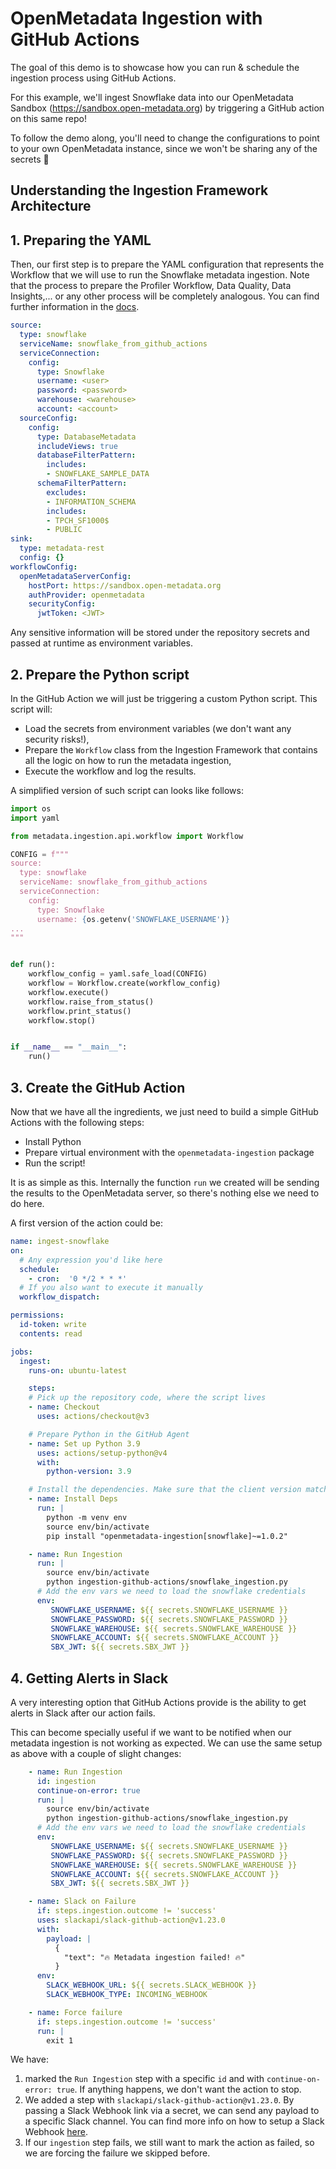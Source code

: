 # OpenMetadata Ingestion with GitHub Actions

The goal of this demo is to showcase how you can run & schedule the ingestion process using GitHub Actions.

For this example, we'll ingest Snowflake data into our OpenMetadata Sandbox (https://sandbox.open-metadata.org)
by triggering a GitHub action on this same repo!

To follow the demo along, you'll need to change the configurations to point to your own OpenMetadata instance,
since we won't be sharing any of the secrets 🤫

## Understanding the Ingestion Framework Architecture

## 1. Preparing the YAML

Then, our first step is to prepare the YAML configuration that represents the Workflow that we will use to run
the Snowflake metadata ingestion. Note that the process to prepare the Profiler Workflow, Data Quality, Data Insights,...
or any other process will be completely analogous. You can find further information in the [docs](https://docs.open-metadata.org/v1.0.0/connectors/database/snowflake/airflow).

```yaml
source:
  type: snowflake
  serviceName: snowflake_from_github_actions
  serviceConnection:
    config:
      type: Snowflake
      username: <user>
      password: <password>
      warehouse: <warehouse>
      account: <account>
  sourceConfig:
    config:
      type: DatabaseMetadata
      includeViews: true
      databaseFilterPattern:
        includes:
        - SNOWFLAKE_SAMPLE_DATA
      schemaFilterPattern:
        excludes:
        - INFORMATION_SCHEMA
        includes:
        - TPCH_SF1000$
        - PUBLIC
sink:
  type: metadata-rest
  config: {}
workflowConfig:
  openMetadataServerConfig:
    hostPort: https://sandbox.open-metadata.org
    authProvider: openmetadata
    securityConfig:
      jwtToken: <JWT>
```

Any sensitive information will be stored under the repository secrets and passed at runtime as environment variables.

## 2. Prepare the Python script

In the GitHub Action we will just be triggering a custom Python script. This script will:
- Load the secrets from environment variables (we don't want any security risks!),
- Prepare the `Workflow` class from the Ingestion Framework that contains all the logic on how to run the metadata ingestion,
- Execute the workflow and log the results.

A simplified version of such script can looks like follows:

```python
import os
import yaml

from metadata.ingestion.api.workflow import Workflow

CONFIG = f"""
source:
  type: snowflake
  serviceName: snowflake_from_github_actions
  serviceConnection:
    config:
      type: Snowflake
      username: {os.getenv('SNOWFLAKE_USERNAME')}
...
"""


def run():
    workflow_config = yaml.safe_load(CONFIG)
    workflow = Workflow.create(workflow_config)
    workflow.execute()
    workflow.raise_from_status()
    workflow.print_status()
    workflow.stop()


if __name__ == "__main__":
    run()
```

## 3. Create the GitHub Action

Now that we have all the ingredients, we just need to build a simple GitHub Actions with the following steps:
- Install Python
- Prepare virtual environment with the `openmetadata-ingestion` package
- Run the script!

It is as simple as this. Internally the function `run` we created will be sending the results to the OpenMetadata
server, so there's nothing else we need to do here.

A first version of the action could be:

```yaml
name: ingest-snowflake
on:
  # Any expression you'd like here
  schedule:
    - cron:  '0 */2 * * *'
  # If you also want to execute it manually
  workflow_dispatch:

permissions:
  id-token: write
  contents: read

jobs:
  ingest:
    runs-on: ubuntu-latest

    steps:
    # Pick up the repository code, where the script lives
    - name: Checkout
      uses: actions/checkout@v3

    # Prepare Python in the GitHub Agent
    - name: Set up Python 3.9
      uses: actions/setup-python@v4
      with:
        python-version: 3.9

    # Install the dependencies. Make sure that the client version matches the server!
    - name: Install Deps
      run: |
        python -m venv env
        source env/bin/activate
        pip install "openmetadata-ingestion[snowflake]~=1.0.2"

    - name: Run Ingestion
      run: |
        source env/bin/activate
        python ingestion-github-actions/snowflake_ingestion.py
      # Add the env vars we need to load the snowflake credentials
      env:
         SNOWFLAKE_USERNAME: ${{ secrets.SNOWFLAKE_USERNAME }}
         SNOWFLAKE_PASSWORD: ${{ secrets.SNOWFLAKE_PASSWORD }}
         SNOWFLAKE_WAREHOUSE: ${{ secrets.SNOWFLAKE_WAREHOUSE }}
         SNOWFLAKE_ACCOUNT: ${{ secrets.SNOWFLAKE_ACCOUNT }}
         SBX_JWT: ${{ secrets.SBX_JWT }}
```

## 4. Getting Alerts in Slack

A very interesting option that GitHub Actions provide is the ability to get alerts in Slack after our action fails.

This can become specially useful if we want to be notified when our metadata ingestion is not working as expected. We
can use the same setup as above with a couple of slight changes:

```yaml
    - name: Run Ingestion
      id: ingestion
      continue-on-error: true
      run: |
        source env/bin/activate
        python ingestion-github-actions/snowflake_ingestion.py
      # Add the env vars we need to load the snowflake credentials
      env:
         SNOWFLAKE_USERNAME: ${{ secrets.SNOWFLAKE_USERNAME }}
         SNOWFLAKE_PASSWORD: ${{ secrets.SNOWFLAKE_PASSWORD }}
         SNOWFLAKE_WAREHOUSE: ${{ secrets.SNOWFLAKE_WAREHOUSE }}
         SNOWFLAKE_ACCOUNT: ${{ secrets.SNOWFLAKE_ACCOUNT }}
         SBX_JWT: ${{ secrets.SBX_JWT }}

    - name: Slack on Failure
      if: steps.ingestion.outcome != 'success'
      uses: slackapi/slack-github-action@v1.23.0
      with:
        payload: |
          {
            "text": "🔥 Metadata ingestion failed! 🔥"
          }
      env:
        SLACK_WEBHOOK_URL: ${{ secrets.SLACK_WEBHOOK }}
        SLACK_WEBHOOK_TYPE: INCOMING_WEBHOOK

    - name: Force failure
      if: steps.ingestion.outcome != 'success'
      run: |
        exit 1
```

We have:
1. marked the `Run Ingestion` step with a specific `id` and with `continue-on-error: true`. If anything happens, we don't
   want the action to stop.
2. We added a step with `slackapi/slack-github-action@v1.23.0`. By passing a Slack Webhook link via a secret, we can
   send any payload to a specific Slack channel. You can find more info on how to setup a Slack Webhook [here](https://api.slack.com/messaging/webhooks).
3. If our `ingestion` step fails, we still want to mark the action as failed, so we are forcing the failure we
   skipped before.
